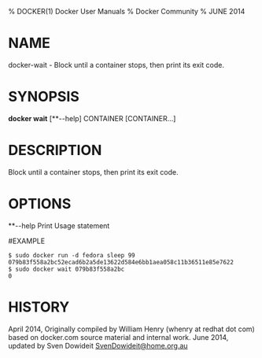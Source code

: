 % DOCKER(1) Docker User Manuals
% Docker Community
% JUNE 2014
# NAME
docker-wait - Block until a container stops, then print its exit code.

# SYNOPSIS
**docker wait** [**--help] CONTAINER [CONTAINER...]

# DESCRIPTION

Block until a container stops, then print its exit code.

# OPTIONS

**--help  Print Usage statement

#EXAMPLE

    $ sudo docker run -d fedora sleep 99
    079b83f558a2bc52ecad6b2a5de13622d584e6bb1aea058c11b36511e85e7622
    $ sudo docker wait 079b83f558a2bc
    0

# HISTORY
April 2014, Originally compiled by William Henry (whenry at redhat dot com)
based on docker.com source material and internal work.
June 2014, updated by Sven Dowideit <SvenDowideit@home.org.au>
